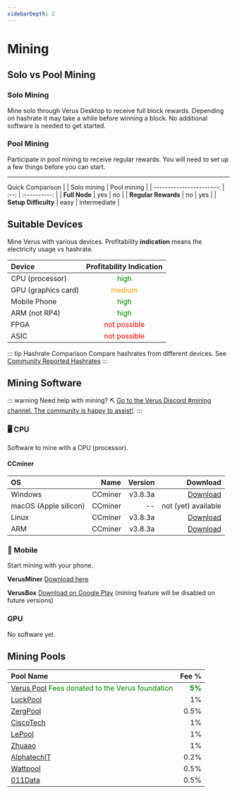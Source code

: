 ```yaml
---
sidebarDepth: 2
---
```


# Mining

## Solo vs Pool Mining

### Solo Mining

Mine solo through Verus Desktop to receive full block rewards. Depending on hashrate it may take a while before winning a block. No additional software is needed to get started.

### Pool Mining

Participate in pool mining to receive regular rewards. You will need to set up a few things before you can start.

---

Quick Comparison
| | Solo mining | Pool mining |
| -----------------------: | :--: | :----------: |
| **Full Node** | yes | no |
| **Regular Rewards** | no | yes |
| **Setup Difficulty** | easy | intermediate |

## Suitable Devices

Mine Verus with various devices. Profitability **indication** means the electricity usage vs hashrate.

| Device              |          Profitability Indication           |
| :------------------ | :-----------------------------------------: |
| CPU (processor)     |    <span style="color:green">high</span>    |
| GPU (graphics card) |  <span style="color:orange">medium</span>   |
| Mobile Phone        |    <span style="color:green">high</span>    |
| ARM (not RP4)        |    <span style="color:green">high</span>    |
| FPGA                | <span style="color:red">not possible</span> |
| ASIC                | <span style="color:red">not possible</span> |

::: tip Hashrate Comparison
Compare hashrates from different devices. See [Community Reported Hashrates](https://docs.google.com/spreadsheets/d/1RrSYJDV0Mjj3X-myMC3aQDGkcipivxHsD7ZxJ3r5f_A/edit#gid=10943314)
:::

## Mining Software
::: warning Need help with mining? ⛏️
[Go to the Verus Discord #mining channel. The community is happy to assist!](https://www.verus.io/discord). 
:::
### 🖥️ CPU

Software to mine with a CPU (processor).


#### CCminer

| OS      |    Name | Version |     Download |
| :------ | ------: | ------: | -----------: |
| Windows | CCminer |  v3.8.3a | [Download](https://github.com/monkins1010/ccminer/releases/tag/v3.8.3a) |
| macOS (Apple silicon)| CCminer |  -- | not (yet) available |
| Linux   | CCminer |  v3.8.3a | [Download](https://github.com/Oink70/ccminer-verus/releases/tag/v3.8.3a-CPU) |
| ARM     | CCminer |  v3.8.3a | [Download](https://github.com/Oink70/ccminer-verus/releases/tag/v3.8.3a-CPU) |

### 📱 Mobile
Start mining with your phone.

**VerusMiner** [Download here](https://github.com/pangz-lab/verus_miner-release)

**VerusBox** [Download on Google Play](https://play.google.com/store/apps/details?id=com.pangzlab.verus_box&gl=US) (mining feature will be disabled on future versions)


### GPU

No software yet.



## Mining Pools

| Pool Name                                       | Fee % |
| :---------------------------------------------- | ----: |
| [Verus Pool](https://pool.verus.io/) <span style="color:green">Fees donated to the Verus foundation</span>      |   <span style="color:green"> <b>5%</b></span>|
| [LuckPool](https://luckpool.net/verus/)         |    1% |
| [ZergPool](https://zergpool.com/)               |  0.5% |
| [CiscoTech](https://vrsc.ciscotech.dk/)         |    1% |
| [LePool](http://vrsc.lepool.com.cn:8088/)       |    1% |
| [Zhuaao](http://www.zhuaao.com:8880/)           |    1% |
| [AlphatechIT](https://verus.alphatechit.co.uk/) |  0.2% |
| [Wattpool](https://wattpool.net/ui/verus/stats) |  0.5% |
| [011Data](https://verusna.011data.com/) |  0.5% |

